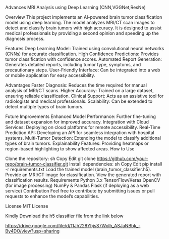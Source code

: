 Advances MRI Analysis using Deep Learning (CNN,VGGNet,ResNe)

Overview
This project implements an AI-powered brain tumor classification model using deep learning. The model analyzes MRI/CT scan images to detect and classify brain tumors with high accuracy. It is designed to assist medical professionals by providing a second opinion and speeding up the diagnosis process.

Features
Deep Learning Model: Trained using convolutional neural networks (CNNs) for accurate classification.
High Confidence Predictions: Provides tumor classification with confidence scores.
Automated Report Generation: Generates detailed reports, including tumor type, symptoms, and precautionary steps.
User-Friendly Interface: Can be integrated into a web or mobile application for easy accessibility.

Advantages
Faster Diagnosis: Reduces the time required for manual analysis of MRI/CT scans.
Higher Accuracy: Trained on a large dataset, ensuring reliable classification.
Clinical Support: Acts as an assistive tool for radiologists and medical professionals.
Scalability: Can be extended to detect multiple types of brain tumors.

Future Improvements
Enhanced Model Performance: Further fine-tuning and dataset expansion for improved accuracy.
Integration with Cloud Services: Deploying on cloud platforms for remote accessibility.
Real-Time Prediction API: Developing an API for seamless integration with hospital systems.
Multi-Tumor Detection: Extending the model to classify additional types of brain tumors.
Explainability Features: Providing heatmaps or region-based highlighting to show affected areas.
How to Use

Clone the repository:
sh
Copy
Edit
git clone https://github.com/your-repo/brain-tumor-classifier.git
Install dependencies:
sh
Copy
Edit
pip install -r requirements.txt
Load the trained model (brain_tumor_classifier.h5).
Provide an MRI/CT image for classification.
View the generated report with classification results.
Requirements
Python 3.x
TensorFlow/Keras
OpenCV (for image processing)
NumPy & Pandas
Flask (if deploying as a web service)
Contribution
Feel free to contribute by submitting issues or pull requests to enhance the model’s capabilities.

License
MIT License






Kindly Download the h5 classifier file from the link below

https://drive.google.com/file/d/11Jh228YhjsS7Wolh_ASJaNBbk_-By4DO/view?usp=sharing
